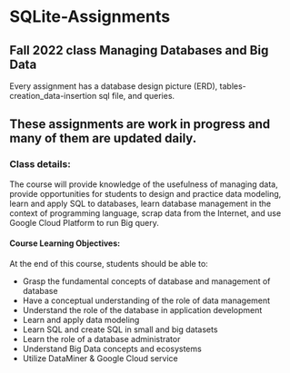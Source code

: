 # SQLite-Assignments
 
## Fall 2022 class Managing Databases and Big Data

Every assignment has a database design picture (ERD), tables-creation_data-insertion sql file, and queries. 

## These assignments are work in progress and many of them are updated daily. 




### Class details:

The course will provide knowledge of the usefulness of managing data, provide opportunities for students to design and practice data modeling, learn and apply SQL to databases, learn database management in the context of programming language, scrap data from the Internet, and use Google Cloud Platform to run Big query.


#### Course Learning Objectives:

At the end of this course, students should be able to:

- Grasp the fundamental concepts of database and management of database
- Have a conceptual understanding of the role of data management
- Understand the role of the database in application development
- Learn and apply data modeling
- Learn SQL and create SQL in small and big datasets
- Learn the role of a database administrator
- Understand Big Data concepts and ecosystems
- Utilize DataMiner & Google Cloud service